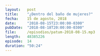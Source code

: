 ```yaml
---
layout:   post
title:    "¿Dentro del baño de mujeres?"
fecha:    15 de agosto, 2018
date:     "2018-08-15T23:00:00-0300"
pubDate:  "2018-08-18T20:00:00-0300"
file:     /episodios/patum-2018-08-15.mp3
length:   48385226
episode:  14
duration: "50:24"
---
```

